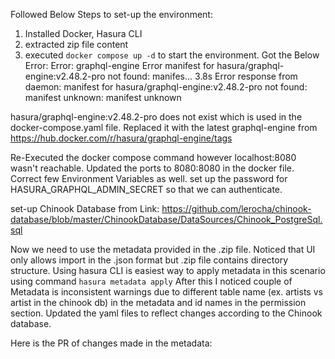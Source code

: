 Followed Below Steps to set-up the environment:
1. Installed Docker, Hasura CLI
2. extracted zip file content
3. executed `docker compose up -d` to start the environment. Got the Below Error: 
    Error: graphql-engine Error manifest for hasura/graphql-engine:v2.48.2-pro not found: manifes...                       3.8s
Error response from daemon: manifest for hasura/graphql-engine:v2.48.2-pro not found: manifest unknown: manifest unknown 

hasura/graphql-engine:v2.48.2-pro does not exist which is used in the docker-compose.yaml file. Replaced it with the latest graphql-engine from https://hub.docker.com/r/hasura/graphql-engine/tags 

Re-Executed the docker compose command however localhost:8080 wasn't reachable.
Updated the ports to 8080:8080 in the docker file.
Correct few Environment Variables as well.
set up the password for HASURA_GRAPHQL_ADMIN_SECRET so that we can authenticate. 

set-up Chinook Database from Link: https://github.com/lerocha/chinook-database/blob/master/ChinookDatabase/DataSources/Chinook_PostgreSql.sql

Now we need to use the metadata provided in the .zip file. Noticed that UI only allows import in the .json format but .zip file contains directory structure. 
Using hasura CLI is easiest way to apply metadata in this scenario using command `hasura metadata apply`
After this I noticed couple of Metadata is inconsistent warnings due to different table name (ex. artists vs artist in the chinook db) in the metadata and id names in the permission section. Updated the yaml files to reflect changes according to the Chinook database.

Here is the PR of changes made in the metadata: 
